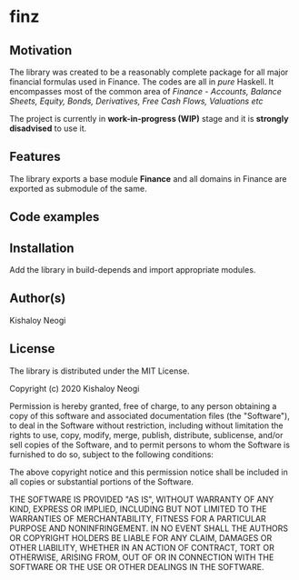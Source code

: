 # finz

## Motivation
The library was created to be a reasonably complete package for all major financial formulas used in Finance. The codes are all in *pure* Haskell. It encompasses most of the common area of *Finance* - *Accounts, Balance Sheets, Equity, Bonds, Derivatives, Free Cash Flows, Valuations etc*

The project is currently in **work-in-progress (WIP)** stage and it is **strongly disadvised** to use it.  

## Features
The library exports a base module **Finance** and all domains in Finance are exported as submodule of the same. 

## Code examples



## Installation
Add the library in build-depends and import appropriate modules. 

## Author(s)
Kishaloy Neogi

## License
The library is distributed under the MIT License.

Copyright (c) 2020 Kishaloy Neogi

Permission is hereby granted, free of charge, to any person obtaining a copy
of this software and associated documentation files (the "Software"), to deal
in the Software without restriction, including without limitation the rights
to use, copy, modify, merge, publish, distribute, sublicense, and/or sell
copies of the Software, and to permit persons to whom the Software is
furnished to do so, subject to the following conditions:

The above copyright notice and this permission notice shall be included in all
copies or substantial portions of the Software.

THE SOFTWARE IS PROVIDED "AS IS", WITHOUT WARRANTY OF ANY KIND, EXPRESS OR
IMPLIED, INCLUDING BUT NOT LIMITED TO THE WARRANTIES OF MERCHANTABILITY,
FITNESS FOR A PARTICULAR PURPOSE AND NONINFRINGEMENT. IN NO EVENT SHALL THE
AUTHORS OR COPYRIGHT HOLDERS BE LIABLE FOR ANY CLAIM, DAMAGES OR OTHER
LIABILITY, WHETHER IN AN ACTION OF CONTRACT, TORT OR OTHERWISE, ARISING FROM,
OUT OF OR IN CONNECTION WITH THE SOFTWARE OR THE USE OR OTHER DEALINGS IN THE
SOFTWARE.


